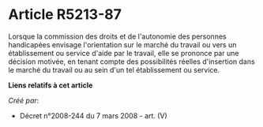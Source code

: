 # Article R5213-87

Lorsque la commission des droits et de l'autonomie des personnes handicapées envisage l'orientation sur le marché du travail
ou vers un établissement ou service d'aide par le travail, elle se prononce par une décision motivée, en tenant compte des
possibilités réelles d'insertion dans le marché du travail ou au sein d'un tel établissement ou service.

**Liens relatifs à cet article**

_Créé par_:

  - Décret n°2008-244 du 7 mars 2008 - art. (V)

